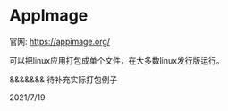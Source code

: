 # AppImage

官网: https://appimage.org/  

可以把linux应用打包成单个文件，在大多数linux发行版运行。  

&&&&&&& 待补充实际打包例子  


2021/7/19  
